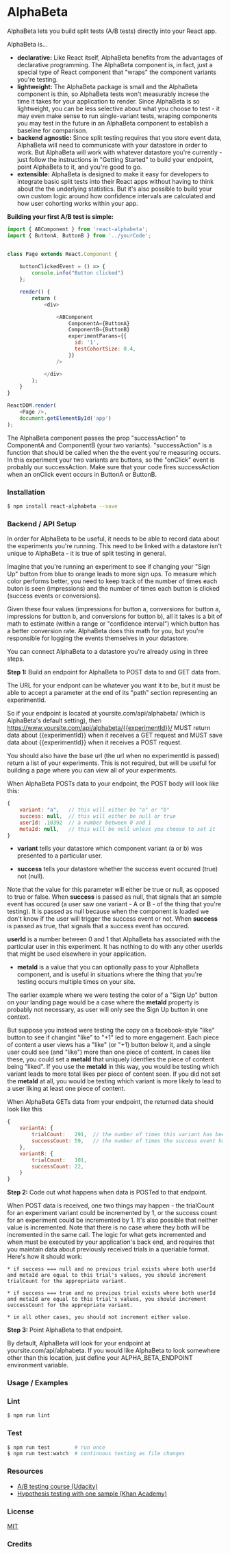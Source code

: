 # AlphaBeta

AlphaBeta lets you build split tests (A/B tests) directly into 
your React app.

AlphaBeta is...
* **declarative:** Like React itself, AlphaBeta benefits from the advantages of declarative programming. The AlphaBeta component is, in fact, just a special type of React component that "wraps" the component variants you're testing.
* **lightweight:** The AlphaBeta package is small and the AlphaBeta component is thin, so AlphaBeta tests won't measurably increse the time it takes for your application to render. Since AlphaBeta is so lightweight, you can be less selective about what you choose to test - it may even make sense to run single-variant tests, wraping components you may test in the future in an AlphaBeta component to establish a baseline for comparison.
* **backend agnostic:** Since split testing requires that you store event data, AlphaBeta will need to communicate with your datastore in order to work. But AlphaBeta will work with whatever datastore you're currently - just follow the instructions in "Getting Started" to build your endpoint, point AlphaBeta to it, and you're good to go.
* **extensible:** AlphaBeta is designed to make it easy for developers to integrate basic split tests into their React apps without having to think about the the underlying statistics. But it's also possible to build your own custom logic around how confidence intervals are calculated and how user cohorting works within your app.

**Building your first A/B test is simple:**

```js
import { ABComponent } from 'react-alphabeta';
import { ButtonA, ButtonB } from '../yourCode';


class Page extends React.Component {
    
    buttonClickedEvent = () => {
        console.info("Button clicked")
    };

    render() {
        return (
            <div>

                <ABComponent
                    ComponentA={ButtonA}
                    ComponentB={ButtonB}
                    experimentParams={{
                      id: '1',
                      testCohortSize: 0.4,
                    }}
                />

            </div>
        );
    }
}

ReactDOM.render(
    <Page />,
    document.getElementById('app')
);
```

The AlphaBeta component passes the prop "successAction" to ComponentA and ComponentB (your two variants). "successAction" is a function that should be called when the the event you're measuring occurs. In this experiment your two variants are buttons, so the "onClick" event is probably our successAction. Make sure that your code fires successAction when an onClick event occurs in ButtonA or ButtonB.

### Installation
```bash
$ npm install react-alphabeta --save
```

### Backend / API Setup
In order for AlphaBeta to be useful, it needs to be able to record data about the experiments you're running. This need to be linked with a datastore isn't unique to AlphaBeta - it is true of split testing in general.

Imagine that you're running an experiment to see if changing your "Sign Up" button from blue to orange leads to more sign ups. To measure which color performs better, you need to keep track of the number of times each buton is seen (impressions) and the number of times each button is clicked (success events or conversions).

Given these four values (impressions for button a, conversions for button a, impressions for button b, and conversions for button b), all it takes is a bit of math to estimate (within a range or "confidence interval") which button has a better conversion rate. AlphaBeta does this math for you, but you're responsible for logging the events themselves in your datastore.

You can connect AlphaBeta to a datastore you're already using in three steps.

  **Step 1:** Build an endpoint for AlphaBeta to POST data to and GET data from.

  The URL for your endpont can be whatever you want it to be, but it must be able to accept a parameter at the end of its "path" section representing an experimentId.

  So if your endpoint is located at yoursite.com/api/alphabeta/ (which is AlphaBeta's default setting), then https://www.yoursite.com/api/alphabeta/{{experimentId}}/ MUST return data about {{experimentId}} when it receives a GET request and MUST save data about {{experimentId}} when it receives a POST request.

  You should also have the base url (the url when no experimentId is passed) return a list of your experiments. This is not required, but will be useful for building a page where you can view all of your experiments.

  When AlphaBeta POSTs data to your endpoint, the POST body will look like this:
  
  ```js
  {
      variant: "a",   // this will either be "a" or "b"
      success: null,  // this will either be null or true
      userId: .10392  // a number between 0 and 1
      metaId: null,   // this will be null unless you choose to set it
  }
  ```

  * **variant** tells your datastore which component variant (a or b) was presented to a particular user.

  * **success** tells your datastore whether the success event occured (true) not (null).

  Note that the value for this parameter will either be true or null, as opposed to true or false. When **success** is passed as null, that signals that an sample event has occured (a user saw one variant - A or B - of the thing that you're testing). It is passed as null because when the component is loaded we don't know if the user will trigger the success event or not. When **success** is passed as true, that signals that a success event has occured.
  
  **userId** is a number between 0 and 1 that AlphaBeta has associated with the particular user in this experiment. It has nothing to do with any other userIds that might be used elsewhere in your application.

  * **metaId** is a value that you can optionally pass to your AlphaBeta component, and is useful in situations where the thing that you're testing occurs multiple times on your site.

  The earlier example where we were testing the color of a "Sign Up" button on your landing page would be a case where the **metaId** property is probably not necessary, as user will only see the Sign Up button in one context.

  But suppose you instead were testing the copy on a facebook-style "like" button to see if changint "like" to "+1" led to more engagement. Each piece of content a user views has a "like" (or "+1) button below it, and a single user could see (and "like") more than one piece of content. In cases like these, you could set a **metaId** that uniquely identfies the piece of content being "liked". If you use the **metaId** in this way, you would be testing which variant leads to more total likes per piece of content seen. If you did not set the **metaId** at all, you would be testing which variant is more likely to lead to a user liking at least one piece of content.

  When AlphaBeta GETs data from your endpoint, the returned data should look like this
  ```js
  {
      variantA: {
          trialCount:   291,  // the number of times this variant has been seen
          successCount: 59,   // the number of times the success event has occured
      },
      variantB: {
          trialCount:   101,
          successCount: 22,
      }
  }
  ```

  **Step 2:** Code out what happens when data is POSTed to that endpoint.

  When POST data is received, one two things may happen - the trialCount for an experiment variant could be incremented by 1, or the success count for an experiment could be incremented by 1. It's also possible that neither value is incremented. Note that there is no case where they both will be incremented in the same call. The logic for what gets incremented and when must be executed by your application's back end, and requires that you maintain data about previously received trials in a queriable format. Here's how it should work:

    * if success === null and no previous trial exists where both userId and metaId are equal to this trial's values, you should increment trialCount for the appropriate variant.

    * if success === true and no previous trial exists where both userId and metaId are equal to this trial's values, you should increment successCount for the appropriate variant.

    * in all other cases, you should not increment either value.

  **Step 3:** Point AlphaBeta to that endpoint.

  By default, AlphaBeta will look for your endpoint at yoursite.com/api/alphabeta. If you would like AlphaBeta to look somewhere other than this location, just define your ALPHA_BETA_ENDPOINT environment variable.


### Usage / Examples

### Lint
```bash
$ npm run lint
```

### Test
```bash
$ npm run test        # run once
$ npm run test:watch  # continuous testing as file changes
```

### Resources
* [A/B testing course (Udacity)](https://www.udacity.com/course/viewer#!/c-ud257)
* [Hypothesis testing with one sample (Khan Academy)](https://www.khanacademy.org/math/probability/statistics-inferential/hypothesis-testing/v/hypothesis-testing-and-p-values)

### License
[MIT](LICENSE.md)

### Credits
